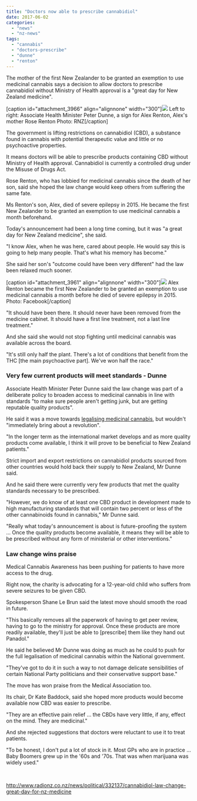 ```yaml
---
title: "Doctors now able to prescribe cannabidiol"
date: 2017-06-02
categories: 
  - "news"
  - "nz-news"
tags: 
  - "cannabis"
  - "doctors-prescribe"
  - "dunne"
  - "renton"
---
```


The mother of the first New Zealander to be granted an exemption to use medicinal cannabis says a decision to allow doctors to prescribe cannabidiol without Ministry of Health approval is a "great day for New Zealand medicine".

\[caption id="attachment\_3966" align="alignnone" width="300"\]![](/wp-content/uploads/2017/06/eight_col_3-panel_1600x1000-300x188.gif) Left to right: Associate Health Minister Peter Dunne, a sign for Alex Renton, Alex's mother Rose Renton Photo: RNZ\[/caption\]

The government is lifting restrictions on cannabidiol (CBD), a substance found in cannabis with potential therapeutic value and little or no psychoactive properties.

It means doctors will be able to prescribe products containing CBD without Ministry of Health approval. Cannabidiol is currently a controlled drug under the Misuse of Drugs Act.

Rose Renton, who has lobbied for medicinal cannabis since the death of her son, said she hoped the law change would keep others from suffering the same fate.

Ms Renton's son, Alex, died of severe epilepsy in 2015. He became the first New Zealander to be granted an exemption to use medicinal cannabis a month beforehand.

Today's announcement had been a long time coming, but it was "a great day for New Zealand medicine", she said.

"I know Alex, when he was here, cared about people. He would say this is going to help many people. That's what his memory has become."

She said her son's "outcome could have been very different" had the law been relaxed much sooner.

\[caption id="attachment\_3961" align="alignnone" width="300"\]![](/wp-content/uploads/2017/06/Alex-Renton-300x169.png) Alex Renton became the first New Zealander to be granted an exemption to use medicinal cannabis a month before he died of severe epilepsy in 2015. Photo: Facebook\[/caption\]

"It should have been there. It should never have been removed from the medicine cabinet. It should have a first line treatment, not a last line treatment."

And she said she would not stop fighting until medicinal cannabis was available across the board.

"It's still only half the plant. There's a lot of conditions that benefit from the THC \[the main psychoactive part\]. We've won half the race."

### Very few current products will meet standards - Dunne

Associate Health Minister Peter Dunne said the law change was part of a deliberate policy to broaden access to medicinal cannabis in line with standards "to make sure people aren't getting junk, but are getting reputable quality products".

He said it was a move towards [legalising medicinal cannabis](http://www.radionz.co.nz/news/political/324029/govt-loosens-restrictions-on-medicinal-cannabis), but wouldn't "immediately bring about a revolution".

"In the longer term as the international market develops and as more quality products come available, I think it will prove to be beneficial to New Zealand patients."

Strict import and export restrictions on cannabidiol products sourced from other countries would hold back their supply to New Zealand, Mr Dunne said.

And he said there were currently very few products that met the quality standards necessary to be prescribed.

"However, we do know of at least one CBD product in development made to high manufacturing standards that will contain two percent or less of the other cannabinoids found in cannabis," Mr Dunne said.

"Really what today's announcement is about is future-proofing the system ... Once the quality products become available, it means they will be able to be prescribed without any form of ministerial or other interventions."

### Law change wins praise

Medical Cannabis Awareness has been pushing for patients to have more access to the drug.

Right now, the charity is advocating for a 12-year-old child who suffers from severe seizures to be given CBD.

Spokesperson Shane Le Brun said the latest move should smooth the road in future.

"This basically removes all the paperwork of having to get peer review, having to go to the ministry for approval. Once these products are more readily available, they'll just be able to \[prescribe\] them like they hand out Panadol."

He said he believed Mr Dunne was doing as much as he could to push for the full legalisation of medicinal cannabis within the National government.

"They've got to do it in such a way to not damage delicate sensibilities of certain National Party politicians and their conservative support base."

The move has won praise from the Medical Association too.

Its chair, Dr Kate Baddock, said she hoped more products would become available now CBD was easier to prescribe.

"They are an effective pain relief ... the CBDs have very little, if any, effect on the mind. They are medicinal."

And she rejected suggestions that doctors were reluctant to use it to treat patients.

"To be honest, I don't put a lot of stock in it. Most GPs who are in practice ... Baby Boomers grew up in the '60s and '70s. That was when marijuana was widely used."

 

http://www.radionz.co.nz/news/political/332137/cannabidiol-law-change-great-day-for-nz-medicine
